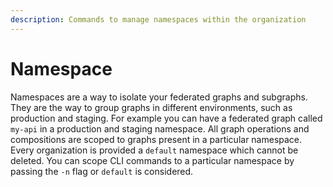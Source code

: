 ```yaml
---
description: Commands to manage namespaces within the organization
---
```


# Namespace

Namespaces are a way to isolate your federated graphs and subgraphs. They are the way to group graphs in different environments, such as production and staging. For example you can have a federated graph called `my-api` in a production and staging namespace. All graph operations and compositions are scoped to graphs present in a particular namespace. Every organization is provided a `default` namespace which cannot be deleted. You can scope CLI commands to a particular namespace by passing the `-n` flag or `default` is considered.
